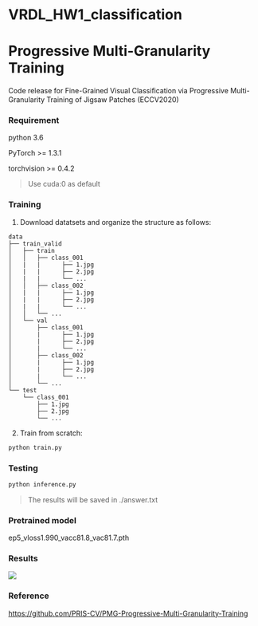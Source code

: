 # VRDL_HW1_classification

# Progressive Multi-Granularity Training
 
Code release for Fine-Grained Visual Classiﬁcation via Progressive Multi-Granularity Training of Jigsaw Patches (ECCV2020)
 
### Requirement
 
python 3.6

PyTorch >= 1.3.1

torchvision >= 0.4.2

> Use cuda:0 as default

### Training

1. Download datatsets and organize the structure as follows:
```
data
├── train_valid
│   ├── train
│   │   ├── class_001
│   |   |      ├── 1.jpg
│   |   |      ├── 2.jpg
│   |   |      └── ...
│   │   ├── class_002
│   |   |      ├── 1.jpg
│   |   |      ├── 2.jpg
│   |   |      └── ...
│   │   └── ...
│   └── val
│       ├── class_001
│       |      ├── 1.jpg
│       |      ├── 2.jpg
│       |      └── ...
│       ├── class_002
│       |      ├── 1.jpg
│       |      ├── 2.jpg
│       |      └── ...
│       └── ...
└── test
    └── class_001
        ├── 1.jpg
        ├── 2.jpg
        └── ...
```

2. Train from scratch: 
```bash
python train.py
```

### Testing

```bash
python inference.py
```

> The results will be saved in ./answer.txt

### Pretrained model

ep5_vloss1.990_vacc81.8_vac81.7.pth


### Results
![](https://i.imgur.com/dbRHjo8.png)



### Reference

https://github.com/PRIS-CV/PMG-Progressive-Multi-Granularity-Training
